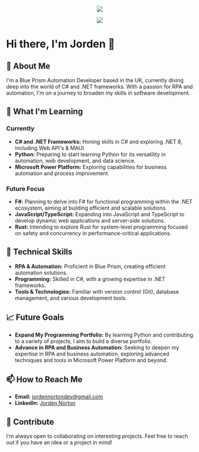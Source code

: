 <!--
**JordenNorton/JordenNorton** is a ✨ _special_ ✨ repository because its `README.md` (this file) appears on your GitHub profile.

Here are some ideas to get you started:

- 🔭 I’m currently working on ...
- 🌱 I’m currently learning ...
- 👯 I’m looking to collaborate on ...
- 🤔 I’m looking for help with ...
- 💬 Ask me about ...
- 📫 How to reach me: ...
- 😄 Pronouns: ...
- ⚡ Fun fact: ...
-->
<p align="center">
  <a href="https://skillicons.dev">
    <img src="https://skillicons.dev/icons?i=cs,dotnet,mongo,mysql,md" />
  </a>
</p>
<p align="center">
  <a href="https://skillicons.dev">
    <img src="https://skillicons.dev/icons?i=rider,vscode" />
  </a>
</p>

# Hi there, I'm Jorden 👋

## 🚀 About Me
I'm a Blue Prism Automation Developer based in the UK, currently diving deep into the world of C# and .NET frameworks. With a passion for RPA and automation, I'm on a journey to broaden my skills in software development.
## 🌱 What I'm Learning

### Currently
- **C# and .NET Frameworks:** Honing skills in C# and exploring .NET 8, including Web API's & MAUI.
- **Python:** Preparing to start learning Python for its versatility in automation, web development, and data science.
- **Microsoft Power Platform:** Exploring capabilities for business automation and process improvement.

### Future Focus
- **F#:** Planning to delve into F# for functional programming within the .NET ecosystem, aiming at building efficient and scalable solutions.
- **JavaScript/TypeScript:** Expanding into JavaScript and TypeScript to develop dynamic web applications and server-side solutions.
- **Rust:** Intending to explore Rust for system-level programming focused on safety and concurrency in performance-critical applications.


## 💼 Technical Skills
- **RPA & Automation:** Proficient in Blue Prism, creating efficient automation solutions.
- **Programming:** Skilled in C#, with a growing expertise in .NET frameworks.
- **Tools & Technologies:** Familiar with version control (Git), database management, and various development tools.

## 📈 Future Goals
- **Expand My Programming Portfolio:** By learning Python and contributing to a variety of projects, I aim to build a diverse portfolio.
- **Advance in RPA and Business Automation:** Seeking to deepen my expertise in RPA and business automation, exploring advanced techniques and tools in Microsoft Power Platform and beyond.

## 📫 How to Reach Me
- **Email:** [jordennortondev@gmail.com](mailto:jordennortondev@gmail.com)
- **LinkedIn:** [Jorden Norton](https://www.linkedin.com/in/jorden-norton-086039161/)

## 🤝 Contribute
I'm always open to collaborating on interesting projects. Feel free to reach out if you have an idea or a project in mind!

